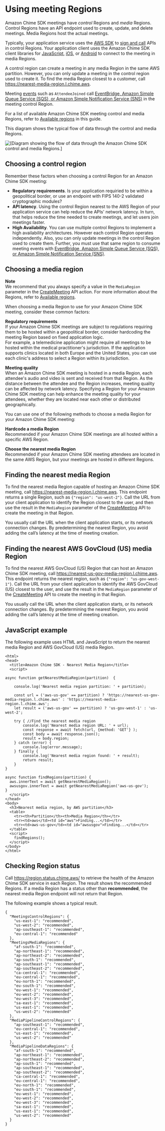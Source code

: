 # Using meeting Regions<a name="chime-sdk-meetings-regions"></a>

Amazon Chime SDK meetings have *control* Regions and *media* Regions\. Control Regions have an API endpoint used to create, update, and delete meetings\. Media Regions host the actual meetings\.

Typically, your application service uses the [AWS SDK](https://aws.amazon.com/tools/) to [sign and call](https://docs.aws.amazon.com/general/latest/gr/signature-version-4.html) APIs in control Regions\. Your application client uses the Amazon Chime SDK client libraries for [JavaScript](js-sdk-intro.md), [iOS](sdk-for-ios.md), or [Android](sdk-for-android.md) to connect to the meeting in media Regions\.

A control region can create a meeting in any media Region in the same AWS partition\. However, you can only update a meeting in the control region used to create it\. To find the media Region closest to a customer, call [https://nearest\-media\-region\.l\.chime\.aws](https://nearest-media-region.l.chime.aws)\.

Meeting [events](https://docs.aws.amazon.com/chime-sdk/latest/ag/automating-chime-with-cloudwatch-events.html#sdk-events) such as `AttendeeJoined` call [EventBridge, Amazon Simple Queue Service \(SQS\), or Amazon Simple Notification Service \(SNS\)](https://docs.aws.amazon.com/chime-sdk/latest/dg/mtgs-sdk-notifications.html) in the meeting control Region\.

 For a list of available Amazon Chime SDK meeting control and media Regions, refer to [Available regions](sdk-available-regions.md) in this guide\.

This diagram shows the typical flow of data through the control and media Regions\.

![\[Diagram showing the flow of data through the Amazon Chime SDK control and media Regions.\]](http://docs.aws.amazon.com/chime-sdk/latest/dg/images/control-media-regions.png)

## Choosing a control region<a name="choose-meeting-region"></a>

Remember these factors when choosing a control Region for an Amazon Chime SDK meeting:
+ **Regulatory requirements**\. Is your application requiried to be within a geopolitical border, or use an endpoint with FIPS 140\-2 validated cryptographic modules?
+ **API latency**\. Using the control Region nearest to the AWS Region of your application service can help reduce the APIs' network latency\. In turn, that helps reduce the time needed to create meetings, and let users join meetings faster\.
+ **High Availability**\. You can use multiple control Regions to implement a high availability architectures\. However each control Region operates independently\. Also, you can only update meetings in the control Region used to create them\. Further, you must use that same region to consume meeting events with [ EventBridge, Amazon Simple Queue Service \(SQS\), or Amazon Simple Notification Service \(SNS\)](https://docs.aws.amazon.com/chime-sdk/latest/dg/mtgs-sdk-notifications.html)\.

## Choosing a media region<a name="choose-media-region"></a>

**Note**  
We recommend that you always specify a value in the `MediaRegion` parameter in the [CreateMeeting](https://docs.aws.amazon.com/chime-sdk/latest/APIReference/API_CreateMeeting.html) API action\. For more information about the Regions, refer to [Available regions](sdk-available-regions.md)\.

When choosing a media Region to use for your Amazon Chime SDK meeting, consider these common factors:

**Regulatory requirements**  
If your Amazon Chime SDK meetings are subject to regulations requiring them to be hosted within a geopolitical border, consider hardcoding the meeting Region based on fixed application logic\.  
For example, a telemedicine application might require all meetings to be hosted within the medical practitioner's jurisdiction\. If the application supports clinics located in both Europe and the United States, you can use each clinic's address to select a Region within its jurisdiction\. 

**Meeting quality**  
When an Amazon Chime SDK meeting is hosted in a media Region, each attendee's audio and video is sent and received from that Region\. As the distance between the attendee and the Region increases, meeting quality can be affected by network latency\. Specifying a Region for your Amazon Chime SDK meeting can help enhance the meeting quality for your attendees, whether they are located near each other or distributed geographically\.

You can use one of the following methods to choose a media Region for your Amazon Chime SDK meeting:

**Hardcode a media Region**  
Recommended if your Amazon Chime SDK meetings are all hosted within a specific AWS Region\.

**Choose the nearest media Region**  
Recommended if your Amazon Chime SDK meeting attendees are located in the same AWS Region, but your meetings are hosted in different Regions\.

## Finding the nearest media Region<a name="choose-nearest-media-region"></a>

To find the nearest media Region capable of hosting an Amazon Chime SDK meeting, call [https://nearest\-media\-region\.l\.chime\.aws](https://nearest-media-region.l.chime.aws)\. This endpoint returns a single Region, such as `{"region": "us-west-2"}`\. Call the URL from your client application to identify the Region closest to the user, and then use the result in the `MediaRegion` parameter of the [CreateMeeting](https://docs.aws.amazon.com/chime-sdk/latest/APIReference/API_meeting-chime_CreateMeeting.html) API to create the meeting in that Region\.

You usually call the URL when the client application starts, or its network connection changes\. By predetermining the nearest Region, you avoid adding the call’s latency at the time of meeting creation\.

## Finding the nearest AWS GovCloud \(US\) media Region<a name="choose-gov-cloud-region"></a>

To find the nearest AWS GovCloud \(US\) Region that can host an Amazon Chime SDK meeting, call [https://nearest\-us\-gov\-media\-region\.l\.chime\.aws](https://nearest-us-gov-media-region.l.chime.aws)\. This endpoint returns the nearest region, such as `{"region": "us-gov-west-1"}`\. Call the URL from your client application to identify the AWS GovCloud \(US\) closest to the user, and use the result in the `MediaRegion` parameter of the [CreateMeeting](https://docs.aws.amazon.com/chime-sdk/latest/APIReference/API_meeting-chime_CreateMeeting.html) API to create the meeting in that Region\.

You usually call the URL when the client application starts, or its network connection changes\. By predetermining the nearest Region, you avoid adding the call’s latency at the time of meeting creation\.

## JavaScript example<a name="region-javascript"></a>

The following example uses HTML and JavaScript to return the nearest media Region and AWS GovCloud \(US\) media Region\.

```
<html>
<head>
  <title>Amazon Chime SDK - Nearest Media Region</title>
  <script>

async function getNearestMediaRegion(partition)  {

    console.log('Nearest media region partition: ' + partition);

    const url = ('aws-us-gov' == partition) ? 'https://nearest-us-gov-media-region.l.chime.aws' : 'https://nearest-media-region.l.chime.aws';
    let result = ('aws-us-gov' == partition) ? 'us-gov-west-1' : 'us-west-2';

    try { //Find the nearest media region
        console.log('Nearest media region URL: ' + url);
        const response = await fetch(url, {method: 'GET'} );
        const body = await response.json();
        result = body.region;
    } catch (error) {
        console.log(error.message);
    } finally {
        console.log('Nearest media region found: ' + result);
        return result;
    }
}

async function findRegions(partition) {
  aws.innerText = await getNearestMediaRegion();
  awsusgov.innerText = await getNearestMediaRegion('aws-us-gov');
}
  </script>
</head>
<body>
  <h3>Nearest media region, by AWS partition</h3>
  <table>
    <tr><th>Partition</th><th>Media Region</th></tr>
    <tr><td>aws</td><td id="aws">Finding...</td></tr>
    <tr><td>aws-us-gov</td><td id="awsusgov">Finding...</td></tr>
  </table>
  <script>
    findRegions();
  </script>
</body>
</html>
```

## Checking Region status<a name="region-status"></a>

Call [https://region\.status\.chime\.aws/](https://region.status.chime.aws/) to retrieve the health of the Amazon Chime SDK service in each Region\. The result shows the recommended Regions\. If a media Region has a status other than **recommended**, the nearest media Region endpoint will not return that Region\.

The following example shows a typical result\.

```
{
  "MeetingsControlRegions": {
    "us-east-1": "recommended",
    "us-west-2": "recommended",
    "ap-southeast-1": "recommended",
    "eu-central-1": "recommended"
  },
  "MeetingsMediaRegions": {
    "af-south-1": "recommended",
    "ap-northeast-1": "recommended",
    "ap-northeast-2": "recommended",
    "ap-south-1": "recommended",
    "ap-southeast-1": "recommended",
    "ap-southeast-2": "recommended",
    "ca-central-1": "recommended",
    "eu-central-1": "recommended",
    "eu-north-1": "recommended",
    "eu-south-1": "recommended",
    "eu-west-1": "recommended",
    "eu-west-2": "recommended",
    "eu-west-3": "recommended",
    "sa-east-1": "recommended",
    "us-east-1": "recommended",
    "us-west-2": "recommended"
  },
  "MediaPipelineControlRegions": {
    "ap-southeast-1": "recommended",
    "eu-central-1": "recommended",
    "us-east-1": "recommended",
    "us-west-2": "recommended"
  },
  "MediaPipelineDataRegions": {
    "af-south-1": "recommended",
    "ap-northeast-1": "recommended",
    "ap-northeast-2": "recommended",
    "ap-south-1": "recommended",
    "ap-southeast-1": "recommended",
    "ap-southeast-2": "recommended",
    "ca-central-1": "recommended",
    "eu-central-1": "recommended",
    "eu-north-1": "recommended",
    "eu-south-1": "recommended",
    "eu-west-1": "recommended",
    "eu-west-2": "recommended",
    "eu-west-3": "recommended",
    "sa-east-1": "recommended",
    "us-east-1": "recommended",
    "us-west-2": "recommended"
  }
}
```
